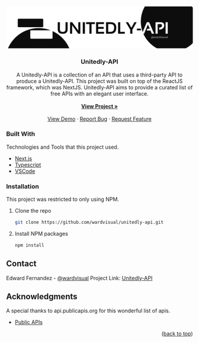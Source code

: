 <div id="top"></div>

<!-- [![Contributors][contributors-shield]][contributors-url]
[![Forks][forks-shield]][forks-url]
[![Stargazers][stars-shield]][stars-url]
[![Issues][issues-shield]][issues-url]
[![MIT License][license-shield]][license-url]
[![LinkedIn][linkedin-shield]][linkedin-url] -->

<!-- PROJECT LOGO -->
<br />
<div align="center">
  <a href="https://github.com/wardvisual/unitedly-api">
    <img src="./public/assets/unitedly_api.svg" alt="banner">
  </a>

  <h3 align="center">Unitedly-API</h3>

  <p align="center">
   A Unitedly-API is a collection of an API that uses a third-party API to produce a Unitedly-API. This project was built on top of the ReactJS framework, which was NextJS. Unitedly-API aims to provide a curated list of free APIs with an elegant user interface.
    <br />
    <br />
    <a href="https://github.com/wardvisual/unitedly-api"><strong>View Project »</strong></a>
    <br />
    <br />
    <a href="https://github.com/wardvisual/unitedly-api">View Demo</a>
    ·
    <a href="https://github.com/wardvisual/unitedly-api/issues">Report Bug</a>
    ·
    <a href="https://github.com/wardvisual/unitedly-api/issues">Request Feature</a>
  </p>
</div>

### Built With

Technologies and Tools that this project used.

- [Next.js](https://nextjs.org/)
- [Typescript](https://www.typescriptlang.org/)
- [VSCode](https://code.visualstudio.com/)

<!-- INSTALLATION -->

### Installation

This project was restricted to only using NPM.

1. Clone the repo
   ```sh
   git clone https://github.com/wardvisual/unitedly-api.git
   ```
2. Install NPM packages
   ```sh
   npm install
   ```

<!-- CONTACT -->

## Contact

Edward Fernandez - [@wardvisual](https://twitter.com/wardvisual)
Project Link: [Unitedly-API](https://github.com/wardvisual/unitedly-api)

<!-- ACKNOWLEDGMENTS -->

## Acknowledgments

A special thanks to api.publicapis.org for this wonderful list of apis.

- [Public APIs](https://api.publicapis.org)

<p align="right">(<a href="#top">back to top</a>)</p>
